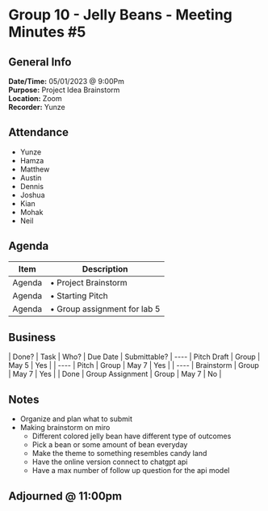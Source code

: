 # Group 10 - Jelly Beans - Meeting Minutes #5
## General Info
**Date/Time:** 05/01/2023 @ 9:00Pm <br>
**Purpose:** Project Idea Brainstorm <br>
**Location:** Zoom<br>
**Recorder:** Yunze <br>

## Attendance

- Yunze
- Hamza
- Matthew
- Austin
- Dennis
- Joshua
- Kian
- Mohak
- Neil


## Agenda
Item | Description
---- | ----
Agenda |• Project Brainstorm
Agenda |• Starting Pitch
Agenda |• Group assignment for lab 5



## Business
| Done? | Task | Who? | Due Date | Submittable?
| ---- | Pitch Draft | Group | May 5 | Yes |
| ---- | Pitch | Group | May 7 | Yes |
| ---- | Brainstorm | Group | May 7 | Yes |
| Done | Group Assignment | Group | May 7 | No |

## Notes
- Organize and plan what to submit
- Making brainstorm on miro
  - Different colored jelly bean have different type of outcomes
  - Pick a bean or some amount of bean everyday
  - Make the theme to something resembles candy land
  - Have the online version connect to chatgpt api
  - Have a max number of follow up question for the api model


## Adjourned @ 11:00pm
